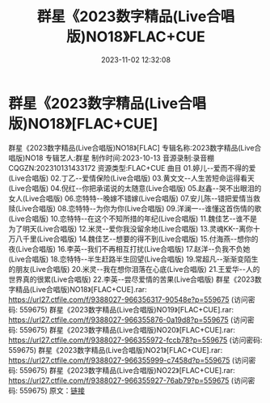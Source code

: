 ﻿---
title: 群星《2023数字精品(Live合唱版)NO18》FLAC+CUE
date: 2023-11-02 12:32:08
categories: WAV车载音乐、镜像
tags: 华语中文
---
# 群星《2023数字精品(Live合唱版)NO18》[FLAC+CUE]

群星《2023数字精品(Live合唱版)NO18》[FLAC]
专辑名称:2023数字精品(Live合唱版)NO18
专辑艺人:群星
制作时间:2023-10-13
音源录制:录音棚
CQGZN:202310131433172
资源类型:FLAC+CUE
曲目
01.婷儿--爱而不得的爱(Live合唱版)
02.丁乙--爱情保险(Live合唱版)
03.黄文文--人生苦短命运得看天(Live合唱版)
04.倪红--你把承诺说的太随意(Live合唱版)
05.赵鑫--哭不出眼泪的女人(Live合唱版)
06.恋特特--晚嫁不错嫁(Live合唱版)
07.安儿陈--错把爱情当救赎(Live合唱版)
08.恋特特--为你为你(Live合唱版)
09.洋澜一--谁懂这首伤情的歌(Live合唱版)
10.恋特特--在这个不知所措的年纪(Live合唱版)
11.魏佳艺--谁不是为了明天(Live合唱版)
12.米灵--爱你我没留余地(Live合唱版)
13.灵魂KK--离你十万八千里(Live合唱版)
14.魏佳艺--想要的得不到(Live合唱版)
15.付海燕--想你的夜(Live合唱版)
16.李英--我们不再相互打扰(Live合唱版)
17.赵洋--负我不负她(Live合唱版)
18.恋特特--半生赶路半生回望(Live合唱版)
19.常超凡--渐渐变陌生的朋友(Live合唱版)
20.米灵--我在想你泪落在心底(Live合唱版)
21.王爱华--人的世界真的很累(Live合唱版)
22.李英--尝尽爱情的苦果(Live合唱版)
群星《2023数字精品(Live合唱版)NO18》[FLAC+CUE].rar: https://url27.ctfile.com/f/9388027-966356317-90548e?p=559675
(访问密码: 559675)
群星《2023数字精品(Live合唱版)NO19》[FLAC+CUE].rar: https://url27.ctfile.com/f/9388027-966355876-0a19d8?p=559675
(访问密码: 559675)
群星《2023数字精品(Live合唱版)NO20》[FLAC+CUE].rar: https://url27.ctfile.com/f/9388027-966355972-fccb78?p=559675
(访问密码: 559675)
群星《2023数字精品(Live合唱版)NO21》[FLAC+CUE].rar: https://url27.ctfile.com/f/9388027-966355999-c7458d?p=559675
(访问密码: 559675)
群星《2023数字精品(Live合唱版)NO22》[FLAC+CUE].rar: https://url27.ctfile.com/f/9388027-966355927-76ab79?p=559675
(访问密码: 559675)
原文：[链接](https://blog.sina.com.cn/s/blog_1647c7e76010313pk.html)